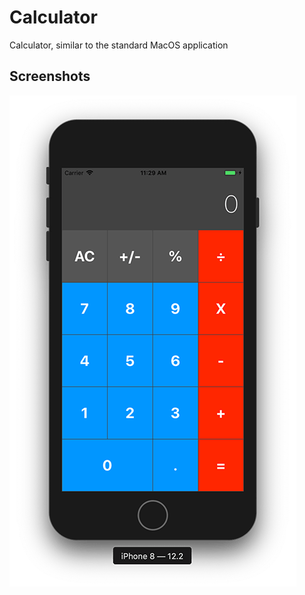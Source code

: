 #  Calculator

Calculator, similar to the standard MacOS application

## Screenshots
![IPhone8](https://github.com/kazakovaNetIOS/Calculator/blob/master/screenshots/IPhone8.png)
